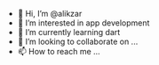 - 👋 Hi, I’m @alikzar
- 👀 I’m interested in app development
- 🌱 I’m currently learning dart 
- 💞️ I’m looking to collaborate on ...
- 📫 How to reach me ...

<!---
alikzar/alikzar is a ✨ special ✨ repository because its `README.md` (this file) appears on your GitHub profile.
You can click the Preview link to take a look at your changes.
--->

